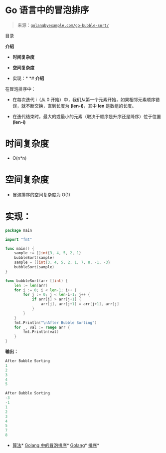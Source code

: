 <!--yml

类别：未分类

日期：2024-10-13 06:06:23

-->

# Go 语言中的冒泡排序

> 来源：[`golangbyexample.com/go-bubble-sort/`](https://golangbyexample.com/go-bubble-sort/)

目录

**介绍**

+   **时间复杂度**

+   **空间复杂度**

+   实现：*  *# **介绍**

在冒泡排序中：

+   在每次迭代 i（从 0 开始）中，我们从第一个元素开始，如果相邻元素顺序错误，就不断交换，直到长度为 **(len-i)**，其中 **len** 是数组的长度。

+   在迭代结束时，最大的或最小的元素（取决于顺序是升序还是降序）位于位置 **(len-i)**

# **时间复杂度**

+   O(n*n)

# **空间复杂度**

+   冒泡排序的空间复杂度为 O(1)

# **实现：**

```go
package main

import "fmt"

func main() {
    sample := []int{3, 4, 5, 2, 1}
    bubbleSort(sample)
    sample = []int{3, 4, 5, 2, 1, 7, 8, -1, -3}
    bubbleSort(sample)
}

func bubbleSort(arr []int) {
    len := len(arr)
    for i := 0; i < len-1; i++ {
        for j := 0; j < len-i-1; j++ {
            if arr[j] > arr[j+1] {
                arr[j], arr[j+1] = arr[j+1], arr[j]
            }
        }
    }
    fmt.Println("\nAfter Bubble Sorting")
    for _, val := range arr {
        fmt.Println(val)
    }
}
```

**输出：**

```go
After Bubble Sorting
1
2
3
4
5

After Bubble Sorting
-3
-1
1
2
3
4
5
7
8
```

+   [算法](https://golangbyexample.com/tag/algorithms/)*   [Golang 中的冒泡排序](https://golangbyexample.com/tag/bubble-sort-in-golang/)*   [Golang](https://golangbyexample.com/tag/golang/)*   [排序](https://golangbyexample.com/tag/sort/)*
